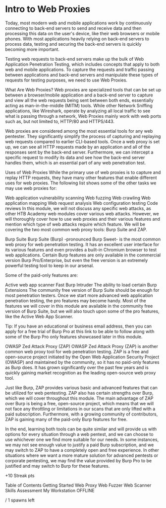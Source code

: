 # Intro to Web Proxies
Today, most modern web and mobile applications work by continuously connecting to back-end servers to send and receive data and then processing this data on the user's device, like their web browsers or mobile phones. With most applications heavily relying on back-end servers to process data, testing and securing the back-end servers is quickly becoming more important.

Testing web requests to back-end servers make up the bulk of Web Application Penetration Testing, which includes concepts that apply to both web and mobile applications. To capture the requests and traffic passing between applications and back-end servers and manipulate these types of requests for testing purposes, we need to use Web Proxies.

What Are Web Proxies?
Web proxies are specialized tools that can be set up between a browser/mobile application and a back-end server to capture and view all the web requests being sent between both ends, essentially acting as man-in-the-middle (MITM) tools. While other Network Sniffing applications, like Wireshark, operate by analyzing all local traffic to see what is passing through a network, Web Proxies mainly work with web ports such as, but not limited to, HTTP/80 and HTTPS/443.

Web proxies are considered among the most essential tools for any web pentester. They significantly simplify the process of capturing and replaying web requests compared to earlier CLI-based tools. Once a web proxy is set up, we can see all HTTP requests made by an application and all of the responses sent by the back-end server. Furthermore, we can intercept a specific request to modify its data and see how the back-end server handles them, which is an essential part of any web penetration test.

Uses of Web Proxies
While the primary use of web proxies is to capture and replay HTTP requests, they have many other features that enable different uses for web proxies. The following list shows some of the other tasks we may use web proxies for:

Web application vulnerability scanning
Web fuzzing
Web crawling
Web application mapping
Web request analysis
Web configuration testing
Code reviews
In this module, we will not discuss any specific web attacks, as other HTB Academy web modules cover various web attacks. However, we will thoroughly cover how to use web proxies and their various features and mention which type of web attacks require which feature. We will be covering the two most common web proxy tools: Burp Suite and ZAP.

Burp Suite
Burp Suite (Burp) -pronounced Burp Sweet- is the most common web proxy for web penetration testing. It has an excellent user interface for its various features and even provides a built-in Chromium browser to test web applications. Certain Burp features are only available in the commercial version Burp Pro/Enterprise, but even the free version is an extremely powerful testing tool to keep in our arsenal.

Some of the paid-only features are:

Active web app scanner
Fast Burp Intruder
The ability to load certain Burp Extensions
The community free version of Burp Suite should be enough for most penetration testers. Once we start more advanced web application penetration testing, the pro features may become handy. Most of the features we will cover in this module are available in the community free version of Burp Suite, but we will also touch upon some of the pro features, like the Active Web App Scanner.

Tip: If you have an educational or business email address, then you can apply for a free trial of Burp Pro at this link to be able to follow along with some of the Burp Pro only features showcased later in this module.

OWASP Zed Attack Proxy (ZAP)
OWASP Zed Attack Proxy (ZAP) is another common web proxy tool for web penetration testing. ZAP is a free and open-source project initiated by the Open Web Application Security Project (OWASP) and maintained by the community, so it has no paid-only features as Burp does. It has grown significantly over the past few years and is quickly gaining market recognition as the leading open-source web proxy tool.

Just like Burp, ZAP provides various basic and advanced features that can be utilized for web pentesting. ZAP also has certain strengths over Burp, which we will cover throughout this module. The main advantage of ZAP over Burp is being a free, open-source project, which means that we will not face any throttling or limitations in our scans that are only lifted with a paid subscription. Furthermore, with a growing community of contributors, ZAP is gaining many of the paid-only Burp features for free.

In the end, learning both tools can be quite similar and will provide us with options for every situation through a web pentest, and we can choose to use whichever one we find more suitable for our needs. In some instances, we may not see enough value to justify a paid Burp subscription, and we may switch to ZAP to have a completely open and free experience. In other situations where we want a more mature solution for advanced pentests or corporate pentesting, we may find the value provided by Burp Pro to be justified and may switch to Burp for these features.

+10 Streak pts

Table of Contents
Getting Started
Web Proxy
Web Fuzzer
Web Scanner
Skills Assessment
My Workstation
OFFLINE

 / 1 spawns left
